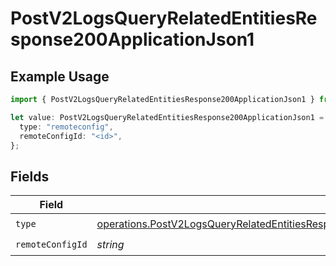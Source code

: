 # PostV2LogsQueryRelatedEntitiesResponse200ApplicationJson1

## Example Usage

```typescript
import { PostV2LogsQueryRelatedEntitiesResponse200ApplicationJson1 } from "orq-poc-typescript-multi-env-version/models/operations";

let value: PostV2LogsQueryRelatedEntitiesResponse200ApplicationJson1 = {
  type: "remoteconfig",
  remoteConfigId: "<id>",
};
```

## Fields

| Field                                                                                                                                                                                                  | Type                                                                                                                                                                                                   | Required                                                                                                                                                                                               | Description                                                                                                                                                                                            |
| ------------------------------------------------------------------------------------------------------------------------------------------------------------------------------------------------------ | ------------------------------------------------------------------------------------------------------------------------------------------------------------------------------------------------------ | ------------------------------------------------------------------------------------------------------------------------------------------------------------------------------------------------------ | ------------------------------------------------------------------------------------------------------------------------------------------------------------------------------------------------------ |
| `type`                                                                                                                                                                                                 | [operations.PostV2LogsQueryRelatedEntitiesResponse200ApplicationJSONResponseBodyItems1Type](../../models/operations/postv2logsqueryrelatedentitiesresponse200applicationjsonresponsebodyitems1type.md) | :heavy_check_mark:                                                                                                                                                                                     | N/A                                                                                                                                                                                                    |
| `remoteConfigId`                                                                                                                                                                                       | *string*                                                                                                                                                                                               | :heavy_check_mark:                                                                                                                                                                                     | N/A                                                                                                                                                                                                    |